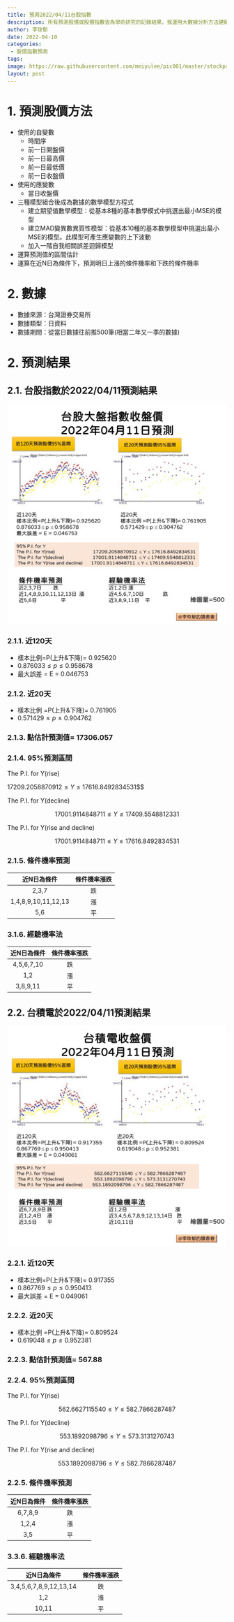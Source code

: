 ```yaml
---
title: 預測2022/04/11台股指數
description: 所有預測股價或股價指數皆為學術研究的記錄結果。我運用大數據分析方法建購股價或股價指數的數學模型，再由數學模型得到預測值。反覆1億次，得到預測值的抽樣分配，進行區間估計和機率計算。所有結果僅供參考，投資人因參考本文產生投資損益皆與作者無關。
author: 李玫郁
date: 2022-04-10
categories:
 - 股價指數預測
tags: 
image: https://raw.githubusercontent.com/meiyulee/pic001/master/stockpredict/20220408_prediction_stock_prices_TWI_01.jpg
layout: post
---
```




# 1. 預測股價方法

- 使用的自變數
  - 時間序
  - 前一日開盤價
  - 前一日最高價
  - 前一日最低價
  - 前一日收盤價
- 使用的應變數
  - 當日收盤價
- 三種模型組合後成為數據的數學模型方程式
  - 建立期望值數學模型：從基本8種的基本數學模式中挑選出最小MSE的模型
   - 建立MAD變異數異質性模型：從基本10種的基本數學模型中挑選出最小MSE的模型。此模型可產生應變數的上下波動
   - 加入一階自我相關誤差迴歸模型
- 運算預測值的區間估計
- 運算在近N日為條件下，預測明日上漲的條件機率和下跌的條件機率

# 2. 數據

- 數據來源：台灣證券交易所
- 數據類型：日資料
- 數據期間：從當日數據往前推500筆(相當二年又一季的數據)

# 2. 預測結果

## 2.1. 台股指數於2022/04/11預測結果

![](https://raw.githubusercontent.com/meiyulee/pic001/master/stockpredict/20220411_prediction_stock_prices_TWI.jpg)

### 2.1.1. 近120天

- 樣本比例=P(上升&下降)= 0.925620
- $0.876033 \leq p \leq 0.958678$
- 最大誤差 = E = 0.046753

### 2.1.2. 近20天

- 樣本比例 =P(上升&下降)= 0.761905
- $0.571429 \leq p \leq 0.904762$

### 2.1.3. 點估計預測值= 17306.057

### 2.1.4. 95%預測區間

The P.I. for Y(rise)

$17209.2058870912  \leq Y \leq 17616.8492834531$$$

 The P.I. for Y(decline)
 
 $$17001.9114848711  \leq Y \leq 17409.5548812331$$

 The P.I. for Y(rise and decline)
 
 $$17001.9114848711  \leq Y \leq 17616.8492834531$$


### 2.1.5. 條件機率預測

| 近N日為條件|條件機率漲跌|
| :----: | :----: |
| 2,3,7 | 跌 |
| 1,4,8,9,10,11,12,13 | 漲 |
| 5,6 | 平 |

### 3.1.6. 經驗機率法

| 近N日為條件|條件機率漲跌|
| :----: | :----: |
| 4,5,6,7,10 | 跌 |
| 1,2 | 漲 |
| 3,8,9,11 | 平 |

## 2.2. 台積電於2022/04/11預測結果

![](https://raw.githubusercontent.com/meiyulee/pic001/master/stockpredict/20220411_prediction_stock_prices_TWSC.jpg)

### 2.2.1. 近120天

- 樣本比例=P(上升&下降)= 0.917355
- $0.867769 \leq p \leq 0.950413$
- 最大誤差 = E = 0.049061

### 2.2.2. 近20天

- 樣本比例 =P(上升&下降)= 0.809524
- $0.619048 \leq p \leq 0.952381$

### 2.2.3. 點估計預測值= 567.88

### 2.2.4. 95%預測區間

The P.I. for Y(rise) 

$$562.6627115540  \leq Y \leq 582.7866287487$$

 The P.I. for Y(decline)
 
 $$553.1892098796  \leq Y \leq 573.3131270743$$

 The P.I. for Y(rise and decline)
 
 $$553.1892098796  \leq Y \leq 582.7866287487$$


### 2.2.5. 條件機率預測

| 近N日為條件|條件機率漲跌|
| :----: | :----: |
| 6,7,8,9 | 跌 |
| 1,2,4 | 漲 |
| 3,5 | 平 |

### 3.3.6. 經驗機率法

| 近N日為條件|條件機率漲跌|
| :----: | :----: |
| 3,4,5,6,7,8,9,12,13,14 | 跌 |
| 1,2 | 漲 |
| 10,11 | 平 |


